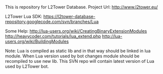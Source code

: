 This is repository for L2Tower Database.
Project Url: http://www.l2tower.eu/

L2Tower Lua SDK:
https://l2tower-database-repository.googlecode.com/svn/branches/Lua

Some Help:
http://lua-users.org/wiki/CreatingBinaryExtensionModules
http://heavycoder.com/tutorials/lua_extend.php
http://lua-users.org/wiki/BuildingModules


Note:
Lua is compiled as static lib and in that way should be linked in lua module.
When Lua version used by bot changes module should be recompiled to use new lib.
This SVN repo will contain latest version of Lua used by L2Tower bot.